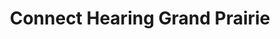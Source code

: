 ---
title: "Connect Hearing Grand Prairie"
url: /grande-prairie/connect-hearing-grand-prairie/
shop: hearing aids
---